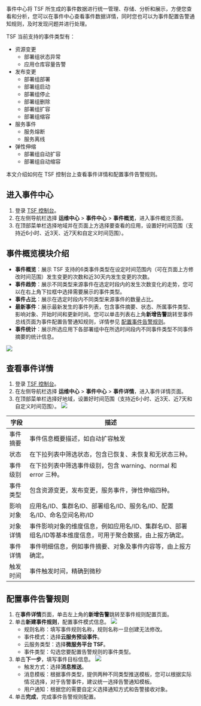 事件中心将 TSF 所生成的事件数据进行统一管理、存储、分析和展示，方便您查看和分析，您可以在事件中心查看事件数据详情，同时您也可以为事件配置告警通知规则，及时发现问题并进行处理。

TSF 当前支持的事件类型有：

- 资源变更
  - 部署组状态异常
  - 应用仓库容量告警
- 发布变更
  - 部署组部署
  - 部署组启动
  - 部署组停止
  - 部署组删除
  - 部署组扩容
  - 部署组缩容
- 服务事件
  - 服务熔断
  - 服务离线
- 弹性伸缩
  - 部署组自动扩容
  - 部署组自动缩容


本文介绍如何在 TSF 控制台上查看事件详情和配置事件告警规则。

## 进入事件中心

1. 登录 [TSF 控制台](https://console.cloud.tencent.com/tsf/index)。
2. 在左侧导航栏选择 **运维中心** > **事件中心** > **事件概览**，进入事件概览页面。
3. 在顶部菜单栏选择地域并在页面上方选择要查看的应用，设置好时间范围（支持近6小时、近3天、近7天和自定义时间范围）。



## 事件概览模块介绍

- **事件概览**：展示 TSF 支持的6类事件类型在设定时间范围内（可在页面上方修改时间范围）发生变更的次数和近30天内发生变更的次数。
- **事件趋势**：展示不同类型来源事件在选定时段内的发生次数变化的走势，您可以在右上角下拉框中选择需要展示的事件类型。
- **事件占比**：展示在选定时段内不同类型来源事件的数量占比。
- **最新事件**：展示最新发生的事件列表，包含事件摘要、状态、所属事件类型、影响对象、开始时间和更新时间。您可以单击列表右上角**新增告警**跳转至事件总线页面为事件配置告警通知规则，详情参见 [配置事件告警规则](#set)。
- **事件统计**：展示所选应用下各部署组中在所选时间段内不同事件类型不同事件摘要的统计信息。

![](https://qcloudimg.tencent-cloud.cn/raw/475465133313d230037283464c8ae368.png)
## 查看事件详情

1. 登录 [TSF 控制台](https://console.cloud.tencent.com/tsf/index)。
2. 在左侧导航栏选择 **运维中心** > **事件中心** > **事件详情**，进入事件详情页面。
3. 在顶部菜单栏选择好地域，设置好时间范围（支持近6小时、近3天、近7天和自定义时间范围）。
![](https://qcloudimg.tencent-cloud.cn/raw/af707e2b9c661c6668f0c4634ebc9a48.png)
<table>
<thead>
<tr>
<th>字段</th>
<th>描述</th>
</tr>
</thead>
<tbody><tr>
<td>事件摘要</td>
<td>事件信息概要描述，如自动扩容触发</td>
</tr>
<tr>
<td>状态</td>
<td>在下拉列表中筛选状态，包含已恢复、未恢复和无状态三种。</td>
</tr>
<tr>
<td>事件级别</td>
<td>在下拉列表中筛选事件级别，包含 warning、normal 和 error 三种。</td>
</tr>
<tr>
<td>事件类型</td>
<td>包含资源变更，发布变更，服务事件，弹性伸缩四种。</td>
</tr>
<tr>
<td>影响对象</td>
<td>应用名/ID、集群名ID、部署组名/ID、服务名/ID、配置名/ID、命名空间名称/ID</td>
</tr>
<tr>
<td>对象详情</td>
<td>事件影响对象的维度信息，例如应用名/ID、集群名ID、部署组名/ID等基本维度信息，可用于聚合数据，由上报方确定。</td>
</tr>
<tr>
<td>事件详情</td>
<td>事件明细信息，例如事件摘要、对象及事件内容等，由上报方确定。</td>
</tr>
<tr>
<td>触发时间</td>
<td>事件触发时间，精确到微秒</td>
</tr>
</tbody></table>


[](id:set)
## 配置事件告警规则

1. 在**事件详情**页面，单击左上角的**新增告警**跳转至事件规则配置页面。
2. 单击**新建事件规则**，配置事件模式信息。
   ![](https://qcloudimg.tencent-cloud.cn/raw/55dcb28038e6d7b59a7021fc3f8e4060.png)
   - 规则名称：填写事件规则名称，规则名称一旦创建无法修改。
   - 事件模式：选择**云服务预设事件**。
   - 云服务类型：选择**微服务平台 TSF**。
   - 事件类型：勾选您要配置告警规则的事件类型。
3. 单击**下一步**，填写事件目标信息。
   ![](https://qcloudimg.tencent-cloud.cn/raw/66bece1252d073b95c7d2c49ba3230e8.png)
   - 触发方式：选择**消息推送**。
   - 消息模板：根据事件类型，提供两种不同类型推送模板，您可以根据实际情况选择，对于告警事件，建议统一选择告警通知模板。
   - 用户通知：根据您的需要自定义选择通知方式和告警接收对象。
4. 单击**完成**，完成事件告警规则配置。
